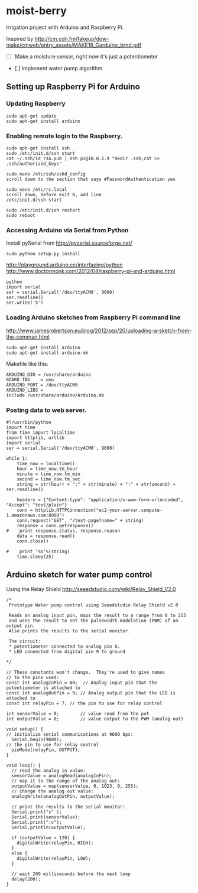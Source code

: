 moist-berry
===========

Irrigation project with Arduino and Raspberry Pi.

Inspired by http://cm.cdn.fm/fakeup/dow-make/cmweb/entry_assets/MAKE18_Garduino_brnd.pdf

- [ ] Make a moisture sensor, right now it's just a potentiometer
- [ ] Implement water pump algorithm

## Setting up Raspberry Pi for Arduino

### Updating Raspberry

    sudo apt-get update
    sudo apt-get install arduino

### Enabling remote login to the Raspberry.

    sudo apt-get install ssh
    sudo /etc/init.d/ssh start
    cat ~/.ssh/id_rsa.pub | ssh pi@10.0.1.9 "mkdir .ssh;cat >> .ssh/authorized_keys"
    
    sudo nano /etc/ssh/sshd_config
    scroll down to the section that says #PasswordAuthentication yes

    sudo nano /etc/rc.local
    scroll down, before exit 0, add line 
    /etc/init.d/ssh start

    sudo /etc/init.d/ssh restart
    sudo reboot

### Accessing Arduino via Serial from Python    
Install pySerial from http://pyserial.sourceforge.net/

    sudo python setup.py install

http://playground.arduino.cc/interfacing/python
http://www.doctormonk.com/2012/04/raspberry-pi-and-arduino.html

    python
    import serial
    ser = serial.Serial('/dev/ttyACM0', 9600)
    ser.readline()
    ser.write('5')
    
### Loading Arduino sketches from Raspberry Pi command line
http://www.jamesrobertson.eu/blog/2012/sep/20/uploading-a-sketch-from-the-comman.html

    sudo apt-get install arduino
    sudo apt-get install arduino-mk

Makefile like this:

    ARDUINO_DIR = /usr/share/arduino
    BOARD_TAG    = uno
    ARDUINO_PORT = /dev/ttyACM0
    ARDUINO_LIBS =
    include /usr/share/arduino/Arduino.mk

### Posting data to web server.

    #!/usr/bin/python
    import time
    from time import localtime
    import httplib, urllib
    import serial
    ser = serial.Serial('/dev/ttyACM0', 9600)

    while 1:
        time_now = localtime()
        hour = time_now.tm_hour
        minute = time_now.tm_min
        second = time_now.tm_sec
        string = str(hour) + ":" + str(minute) + ":" + str(second) + ser.readline()
        
        headers = {"Content-type": "application/x-www-form-urlencoded", "Accept": "text/plain"}
        conn = httplib.HTTPConnection("ec2-your-server.compute-1.amazonaws.com:8000")
        conn.request("GET", "/test-page?name=" + string)
        response = conn.getresponse()
    #    print response.status, response.reason
        data = response.read()
        conn.close()
        
    #    print '%s'%(string)
        time.sleep(25)

## Arduino sketch for water pump control
Using the Relay Shield http://seeedstudio.com/wiki/Relay_Shield_V2.0

    /*
     Prototype Water pump control using Seeedstudio Relay Shield v2.0   
      
     Reads an analog input pin, maps the result to a range from 0 to 255
     and uses the result to set the pulsewidth modulation (PWM) of an output pin.
     Also prints the results to the serial monitor.
     
     The circuit:
     * potentiometer connected to analog pin 0.
     * LED connected from digital pin 9 to ground
 
    */

    // These constants won't change.  They're used to give names
    // to the pins used:
    const int analogInPin = A0;  // Analog input pin that the potentiometer is attached to
    const int analogOutPin = 9; // Analog output pin that the LED is attached to
    const int relayPin = 7; // the pin to use for relay control
    
    int sensorValue = 0;        // value read from the pot
    int outputValue = 0;        // value output to the PWM (analog out)   
    
    void setup() {  
    // initialize serial communications at 9600 bps:
      Serial.begin(9600); 
    // the pin to use for relay control
      pinMode(relayPin, OUTPUT);
    }

    void loop() {
      // read the analog in value:
      sensorValue = analogRead(analogInPin);            
      // map it to the range of the analog out:
      outputValue = map(sensorValue, 0, 1023, 0, 255);  
      // change the analog out value:
      analogWrite(analogOutPin, outputValue);           

      // print the results to the serial monitor:
      Serial.print("s" );                       
      Serial.print(sensorValue);      
      Serial.print(":c");      
      Serial.println(outputValue);   

      if (outputValue > 128) {
        digitalWrite(relayPin, HIGH);
      }
      else {
        digitalWrite(relayPin, LOW);
      }    

      // wait 200 milliseconds before the next loop
      delay(200);                     
    }
